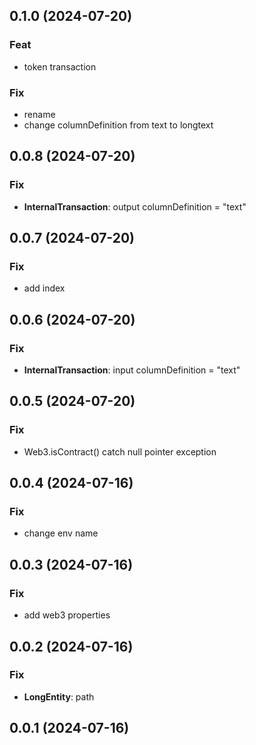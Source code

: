 ## 0.1.0 (2024-07-20)

### Feat

- token transaction

### Fix

- rename
- change columnDefinition from text to longtext

## 0.0.8 (2024-07-20)

### Fix

- **InternalTransaction**: output columnDefinition = "text"

## 0.0.7 (2024-07-20)

### Fix

- add index

## 0.0.6 (2024-07-20)

### Fix

- **InternalTransaction**: input columnDefinition = "text"

## 0.0.5 (2024-07-20)

### Fix

- Web3.isContract() catch null pointer exception

## 0.0.4 (2024-07-16)

### Fix

- change env name

## 0.0.3 (2024-07-16)

### Fix

- add web3 properties

## 0.0.2 (2024-07-16)

### Fix

- **LongEntity**: path

## 0.0.1 (2024-07-16)
